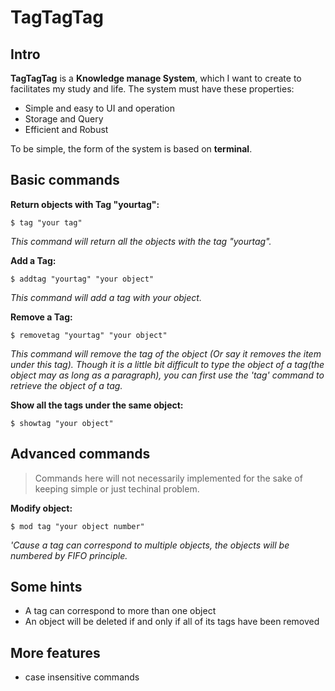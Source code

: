# TagTagTag 
## Intro <br>
**TagTagTag** is  a **Knowledge manage System**, which I want to create to facilitates my study and life. The system must have these properties: 
- Simple and easy to UI and operation 
- Storage and Query
- Efficient and Robust

To be simple, the form of the system is based on **terminal**. 

## Basic commands
**Return objects with Tag "yourtag":**
```
$ tag "your tag"
```
*This command will return all the objects with the tag "yourtag".*

**Add a Tag:**
```
$ addtag "yourtag" "your object"
```
 *This command will add a tag with your object.*

**Remove a Tag:**
```
$ removetag "yourtag" "your object"
```
*This command will remove the tag of the object (Or say it removes the item under this tag).*
*Though it is a little bit difficult to type the object of a tag(the object may as long as a paragraph), you can first use the 'tag' command to retrieve the object of a tag.*

**Show all the tags under the same object:**
```
$ showtag "your object"
```

## Advanced commands
> Commands here will not necessarily implemented for the sake of keeping simple or just techinal problem.

**Modify object:**
```
$ mod tag "your object number"
```
*'Cause a tag can correspond to multiple objects, the objects will be numbered by FIFO principle.*

## Some hints
- A tag can correspond to more than one object
- An object will be deleted if and only if all of its tags have been removed

## More features
- case insensitive commands